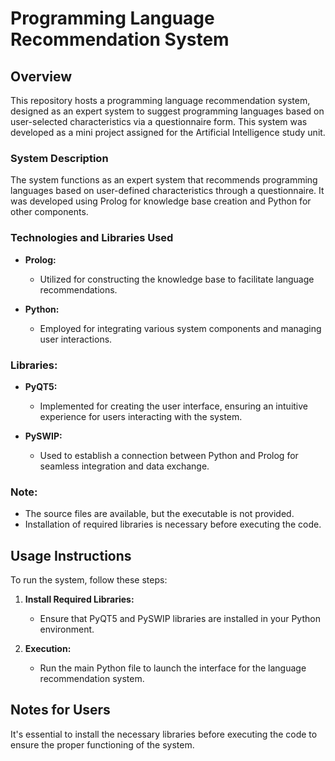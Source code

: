 # Programming Language Recommendation System

## Overview

This repository hosts a programming language recommendation system, designed as an expert system to suggest programming languages based on user-selected characteristics via a questionnaire form. This system was developed as a mini project assigned for the Artificial Intelligence study unit.

### System Description

The system functions as an expert system that recommends programming languages based on user-defined characteristics through a questionnaire. It was developed using Prolog for knowledge base creation and Python for other components.

### Technologies and Libraries Used

- **Prolog:**
  - Utilized for constructing the knowledge base to facilitate language recommendations.

- **Python:**
  - Employed for integrating various system components and managing user interactions.

### Libraries:

- **PyQT5:**
  - Implemented for creating the user interface, ensuring an intuitive experience for users interacting with the system.

- **PySWIP:**
  - Used to establish a connection between Python and Prolog for seamless integration and data exchange.

### Note:

- The source files are available, but the executable is not provided.
- Installation of required libraries is necessary before executing the code.

## Usage Instructions

To run the system, follow these steps:

1. **Install Required Libraries:**
   - Ensure that PyQT5 and PySWIP libraries are installed in your Python environment.

2. **Execution:**
   - Run the main Python file to launch the interface for the language recommendation system.

## Notes for Users

It's essential to install the necessary libraries before executing the code to ensure the proper functioning of the system.
